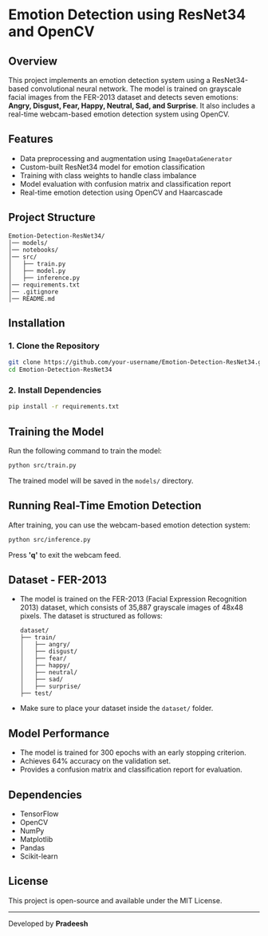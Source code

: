 # Emotion Detection using ResNet34 and OpenCV

## Overview
This project implements an emotion detection system using a ResNet34-based convolutional neural network. The model is trained on grayscale facial images from the FER-2013 dataset and detects seven emotions:  **Angry, Disgust, Fear, Happy, Neutral, Sad, and Surprise**. It also includes a real-time webcam-based emotion detection system using OpenCV.

## Features
- Data preprocessing and augmentation using `ImageDataGenerator`
- Custom-built ResNet34 model for emotion classification
- Training with class weights to handle class imbalance
- Model evaluation with confusion matrix and classification report
- Real-time emotion detection using OpenCV and Haarcascade

## Project Structure
```
Emotion-Detection-ResNet34/
│── models/                        
│── notebooks/                     
│── src/                           
│   ├── train.py                   
│   ├── model.py                   
│   ├── inference.py
│── requirements.txt
│── .gitignore       
│── README.md                      

```

## Installation
### 1. Clone the Repository
```sh
git clone https://github.com/your-username/Emotion-Detection-ResNet34.git
cd Emotion-Detection-ResNet34
```

### 2. Install Dependencies
```sh
pip install -r requirements.txt
```

## Training the Model
Run the following command to train the model:
```sh
python src/train.py
```
The trained model will be saved in the `models/` directory.

## Running Real-Time Emotion Detection
After training, you can use the webcam-based emotion detection system:
```sh
python src/inference.py
```
Press **'q'** to exit the webcam feed.

## Dataset - FER-2013
- The model is trained on the FER-2013 (Facial Expression Recognition 2013) dataset, which consists of 35,887 grayscale images of 48x48 pixels. The dataset is structured as follows:
  ```
  dataset/
  ├── train/
  │   ├── angry/
  │   ├── disgust/
  │   ├── fear/
  │   ├── happy/
  │   ├── neutral/
  │   ├── sad/
  │   ├── surprise/
  ├── test/
  ```
- Make sure to place your dataset inside the `dataset/` folder.

## Model Performance
- The model is trained for 300 epochs with an early stopping criterion.
- Achieves 64% accuracy on the validation set.
- Provides a confusion matrix and classification report for evaluation.

## Dependencies
- TensorFlow
- OpenCV
- NumPy
- Matplotlib
- Pandas
- Scikit-learn


## License
This project is open-source and available under the MIT License.

---
Developed by **Pradeesh**

